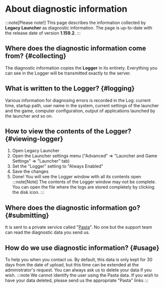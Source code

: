 # About diagnostic information
:::note[Please note!]
This page describes the information collected by **Legacy Launcher** as diagnostic information. The page is up-to-date with the release date of version **1.159.2**.
:::

## Where does the diagnostic information come from? {#collecting}
The diagnostic information copies the **Logger** in its entirety. Everything you can see in the Logger will be transmitted exactly to the server.

## What is written to the Logger? {#logging}
Various information for diagnosing errors is recorded in the Log: current time, startup path, user name in the system, current settings of the launcher and the game, computer configuration, output of applications launched by the launcher and so on.

## How to view the contents of the Logger? {#viewing-logger}
1. Open Legacy Launcher
2. Open the Launcher settings menu ("Advanced" => "Launcher and Game Settings" => "Launcher" tab)
3. Set the "Logger" setting to "Always Enabled"
4. Save the changes
5. Done! You will see the Logger window with all its contents open
:::note[Note]
The contents of the Logger window may not be complete. You can open the file where the logs are stored completely by clicking the disk icon.
:::

## Where does the diagnostic information go? {#submitting}
It is sent to a private service called "[Pasta](https://pasta.llaun.ch)". No one but the support team can read the diagnostic data you send us.

## How do we use diagnostic information? {#usage}
To help you when you contact us. By default, this data is only kept for 30 days from the date of upload, but this time can be extended at the administrator's request. You can always ask us to delete your data if you wish.
:::note
We cannot identify the user using the Pasta data. If you wish to have your data deleted, please send us the appropriate "Pasta" links
:::